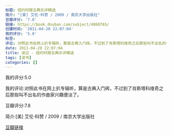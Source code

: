```yaml
---
标题: 纽约时报古典乐评精选
简介: "[美] 艾伦·科赞 / 2009 / 南京大学出版社"
豆瓣评分: '7.8'
链接: https://book.douban.com/subject/4060765/
创建时间: '2011-04-20 22:07:04'
我的评分: '5.0'
标签:
评论: 对照此书在网上扒专辑听，算是古典入门砖。不过到了肖斯塔科维奇之后那些叫不出名的作曲家兴趣便淡了。
date: 2011-04-20 22:07:04
title: 读过 - 纽约时报古典乐评精选
tags: [读书]
categories: []
---
```


我的评分:5.0

我的评论:对照此书在网上扒专辑听，算是古典入门砖。不过到了肖斯塔科维奇之后那些叫不出名的作曲家兴趣便淡了。

豆瓣评分:7.8

简介:[美] 艾伦·科赞 / 2009 / 南京大学出版社

[豆瓣链接](https://book.douban.com/subject/4060765/)

